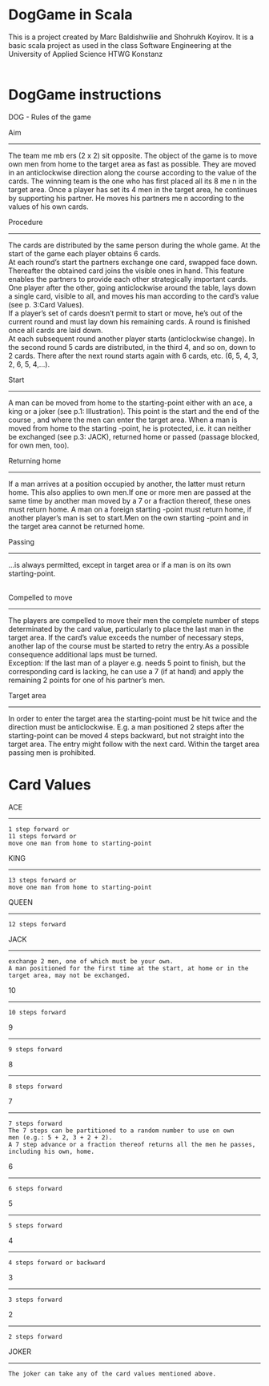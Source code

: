 DogGame in Scala
=========================

This is a project created by Marc Baldishwilie and Shohrukh Koyirov. It is a basic scala project as used in the
class Software Engineering at the University of Applied Science HTWG Konstanz<br><br>

DogGame instructions
=========================



DOG -  Rules of the game <br>

Aim
____ 
The team me mb ers (2 x 2) sit opposite. The object of the game  is to move own men 
from home to the target area as fast as possible. They are moved in an anticlockwise 
direction along the course according to the value of the cards. The winning team is 
the one who has first placed all its 8 me n in the target area. Once a player has set 
its 4 men in the target area, he continues by supporting his partner. He moves his partners me
n according to the values of his own cards. <br>

Procedure
___________
The  cards are distributed by the same person during the whole game.
At the start of the game  each player obtains 6 cards.<br>
At each round’s start the partners exchange one card, swapped face down. 
Thereafter the obtained card joins the visible ones in hand. This feature enables the 
partners to provide each other strategically important cards.<br>
One player after the other, going anticlockwise around the table, lays down a single 
card, visible to all, and moves his man according to the card’s value (see p. 3:Card
Values).<br>
If a player’s set of cards doesn’t permit to start or move, he’s out of the current 
round and must lay down his remaining cards. A round is finished once all cards are 
laid down.<br>
At each subsequent round another player starts (anticlockwise change).
In the second round 5 cards are distributed, in the third 4, and so on, down to 2 
cards. There after the next round starts again with 6 cards, etc. (6, 5, 4, 3, 2, 6, 5, 
4,...).<br>

Start
______
A man can be moved from home to the starting-point either with an ace, a king or a 
joker (see p.1: Illustration). This point is the start and the end of the course , and 
where the men can enter the target area. When a man is moved from home to the starting
-point, he is protected, i.e. it can neither be exchanged (see p.3: JACK), returned home
 or passed (passage blocked, for own men, too).<br>

Returning home
_______________ 
If a man arrives at a position occupied by another, the latter must return home. This 
also applies to own men.If one or more men are passed at the same time by another man 
moved by a 7 or a fraction thereof, these ones must return home. A man on a foreign starting
-point must return home, if another player’s man is set to start.Men on the own starting
-point and in the target area cannot be returned home.<br>

Passing
_________
...is always permitted, except in target area or if a man is on its own starting-point.<br><br>

Compelled to move
__________________
The players are compelled to move their men the complete number of steps determinated by the card value, particularly to place the last man in the target area. If the card’s value exceeds the number of necessary steps, another lap of the course must be started to retry the entry.As a possible consequence additional laps must be turned.<br>
Exception: If the last man of a player e.g. needs 5 point to finish, but the corresponding card is lacking, he can use a 7 (if at hand) and apply the remaining 2 points for one of his partner’s men.
<br>

Target area
____________
In order to enter the target area the starting-point must be hit twice and the direction must be 
anticlockwise. E.g. a man positioned 2 steps after the starting-point can be moved 4 steps backward, but not straight into the target area. The entry might follow with the next card. Within the target area passing men is prohibited.<br>

Card Values
=============

ACE
______
	1 step forward or
	11 steps forward or
	move one man from home to starting-point

KING
______
	13 steps forward or
	move one man from home to starting-point

QUEEN
______
	12 steps forward

JACK
______
	exchange 2 men, one of which must be your own.
	A man positioned for the first time at the start, at home or in the
	target area, may not be exchanged.

10 
______
	10 steps forward

9
______
	9 steps forward

8
______
	8 steps forward

7 
______
	7 steps forward
	The 7 steps can be partitioned to a random number to use on own
	men (e.g.: 5 + 2, 3 + 2 + 2).
	A 7 step advance or a fraction thereof returns all the men he passes, 
	including his own, home.

6
______
	6 steps forward

5
______
	5 steps forward

4
______
	4 steps forward or backward

3
______
	3 steps forward

2
______
	2 steps forward

JOKER
_______
	The joker can take any of the card values mentioned above.

